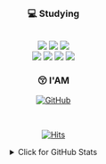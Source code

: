 

<div align=center>

<br>

### 💻 Studying

<br>
<img src="https://img.shields.io/badge/java-007396?style=for-the-badge&logo=java&logoColor=white">
<img src="https://img.shields.io/badge/spring-6DB33F?style=for-the-badge&logo=spring&logoColor=white">
<img src="https://img.shields.io/badge/springboot-6DB33F?style=for-the-badge&logo=springboot&logoColor=white">
<br>
<img src = "https://img.shields.io/badge/python-3670A0?style=for-the-badge&logo=python&logoColor=ffdd54">
<img src="https://img.shields.io/badge/mysql-4479A1?style=for-the-badge&logo=mysql&logoColor=white">
<img src="https://img.shields.io/badge/gradle-02303A?style=for-the-badge&logo=gradle&logoColor=white">
<img src = "https://img.shields.io/badge/Flutter-%2302569B.svg?style=for-the-badge&logo=Flutter&logoColor=white">
<br>

### 😚 I'AM

<p align="center">
    <a href="https://github.com/cvivis" target="_blank"><img alt="GitHub" src="https://img.shields.io/badge/-@cvivis-181717?style=for-the-badge&logo=GitHub&logoColor=white"></a>
</p>
<br>

[![Hits](https://hits.seeyoufarm.com/api/count/incr/badge.svg?url=https%3A%2F%2Fgithub.com%2Fcvivis&count_bg=%23000000&title_bg=%23000000&icon=&icon_color=%23&title=Visitors&edge_flat=false)](https://hits.seeyoufarm.com)
</div>

<div align=center>

<details>
<summary>Click for GitHub Stats</summary>
<p align="center">
    <img alt = "GitHub Stats" src="https://github-readme-stats.vercel.app/api?username=cvivis&show_icons=true&hide=issues&icon_color=000000&hide_border=true&title_color=000000&text_color=555">
    <img alt = "Top Language" src="https://github-readme-stats.vercel.app/api/top-langs/?username=cvivis&hide=html,&hide_border=true&title_color=000000&layout=compact&text_color=000000">
    
</p>
</details>

